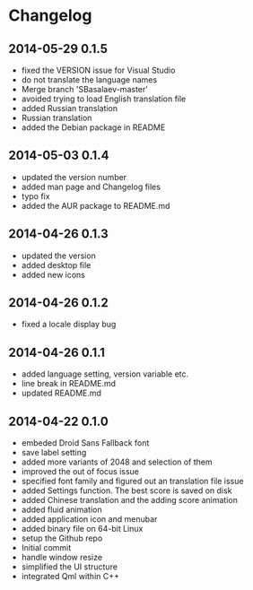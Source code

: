 # Changelog

## 2014-05-29 0.1.5
* fixed the VERSION issue for Visual Studio
* do not translate the language names
* Merge branch 'SBasalaev-master'
* avoided trying to load English translation file
* added Russian translation
* Russian translation
* added the Debian package in README

## 2014-05-03 0.1.4
* updated the version number
* added man page and Changelog files
* typo fix
* added the AUR package to README.md

## 2014-04-26 0.1.3
* updated the version
* added desktop file
* added new icons

## 2014-04-26 0.1.2
* fixed a locale display bug

## 2014-04-26 0.1.1
* added language setting, version variable etc.
* line break in README.md
* updated README.md

## 2014-04-22 0.1.0
* embeded Droid Sans Fallback font
* save label setting
* added more variants of 2048 and selection of them
* improved the out of focus issue
* specified font family and figured out an translation file issue
* added Settings function. The best score is saved on disk
* added Chinese translation and the adding score animation
* added fluid animation
* added application icon and menubar
* added binary file on 64-bit Linux
* setup the Github repo
* Initial commit
* handle window resize
* simplified the UI structure
* integrated Qml within C++
